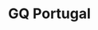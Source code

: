 ---
title: GQ Portugal
Image01: ../../static/images/gq-man-portugal.jpg
image1alt: GQ Portugal Cover Photoshoot
---